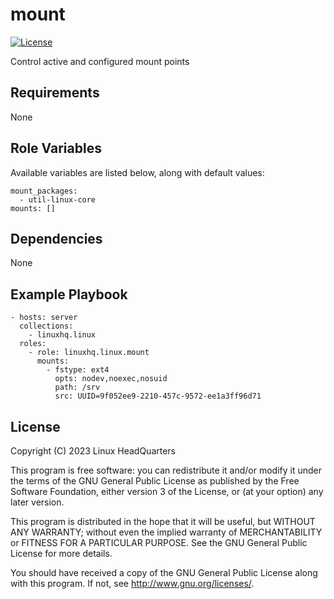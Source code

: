 # mount

[![License](https://img.shields.io/badge/license-GPLv3-lightgreen)](https://www.gnu.org/licenses/gpl-3.0.en.html#license-text)

Control active and configured mount points

## Requirements

None

## Role Variables

Available variables are listed below, along with default values:

    mount_packages:
      - util-linux-core
    mounts: []

## Dependencies

None

## Example Playbook

    - hosts: server
      collections:
        - linuxhq.linux
      roles:
        - role: linuxhq.linux.mount
          mounts:
            - fstype: ext4
              opts: nodev,noexec,nosuid
              path: /srv
              src: UUID=9f052ee9-2210-457c-9572-ee1a3ff96d71

## License

Copyright (C) 2023 Linux HeadQuarters

This program is free software: you can redistribute it and/or modify
it under the terms of the GNU General Public License as published by
the Free Software Foundation, either version 3 of the License, or
(at your option) any later version.

This program is distributed in the hope that it will be useful,
but WITHOUT ANY WARRANTY; without even the implied warranty of
MERCHANTABILITY or FITNESS FOR A PARTICULAR PURPOSE. See the
GNU General Public License for more details.

You should have received a copy of the GNU General Public License
along with this program. If not, see <http://www.gnu.org/licenses/>.
